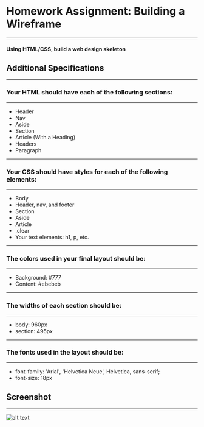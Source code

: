 # Homework Assignment:  Building a Wireframe
----------------------------------------------------------

 #### Using HTML/CSS, build a web design skeleton

## Additional Specifications
----------------------------------------------------------
### Your HTML should have each of the following sections: 
----------------------------------------------------------
* Header
* Nav
* Aside
* Section
* Article (With a Heading)
* Headers
* Paragraph
-------------------------------------------------------------------
### Your CSS should have styles for each of the following elements:
-------------------------------------------------------------------
* Body
* Header, nav, and footer
* Section
* Aside
* Article
* .clear
* Your text elements: h1, p, etc.
---------------------------------------------------------------------
### The colors used in your final layout should be:
--------------------------------------------------------------------
* Background: #777
* Content: #ebebeb
----------------------------------------------------------------------
### The widths of each section should be:
--------------------------------------------------------------------
* body: 960px
* section: 495px
-----------------------------------------------------------------------
### The fonts used in the layout should be: 
---------------------------------------------------------------------
* font-family: 'Arial', 'Helvetica Neue', Helvetica, sans-serif;
* font-size: 18px

## Screenshot
-------------------------------------------------------------------------

![alt text](https://github.com/adam-https://github.com/tkappha/HW-Wireframe/blob/master/Screenshot.jpg "Wirefram Screnshot")

